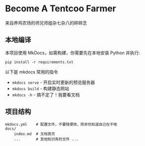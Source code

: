 # Become A Tentcoo Farmer

来自养鸡农场的师兄师姐杂七杂八的碎碎念

## 本地编译

本项目使用 MkDocs，如需构建，你需要先在本地安装 Python 并执行:

```shell
pip install -r requirements.txt
```

以下是 mkdocs 常用的指令

* `mkdocs serve` - 开启实时更新的预览服务器
* `mkdocs build` - 构建静态网站
* `mkdocs -h` - 搞不定了！我要看文档

## 项目结构

    mkdocs.yml    # 配置文件，不要随便改，除非你知道自己在干啥
    docs/
        index.md  # 文档首页
        ...       # 其他知识库的文件 ...
